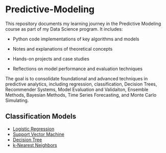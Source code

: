 # Predictive-Modeling


This repository documents my learning journey in the Predictive Modeling course as part of my Data Science program. It includes:

* Python code implementations of key algorithms and models

* Notes and explanations of theoretical concepts

* Hands-on projects and case studies

* Reflections on model performance and evaluation techniques

The goal is to consolidate foundational and advanced techniques in predictive analytics, including regression, classification, Decision Trees, Recommender Systems, Model Evaluation and Validaiton, Ensemble Methods, Bayesian Methods, Time Series Forecasting, and Monte Carlo Simulating. 


##  Classification Models 

* [Logistic Regression](https://github.com/Caid-Stronger/Predictive-Modeling/tree/main/Classification/1.%20Logistic%20Classification)
* [Support Vector Machine](https://github.com/Caid-Stronger/Predictive-Modeling/tree/main/Classification/2.%20Support%20Vector%20Machines)
* [Decision Tree](https://github.com/Caid-Stronger/Predictive-Modeling/tree/main/Classification/3.%20Decision%20Tree)
* [k-Nearest Neighbors](https://github.com/Caid-Stronger/Predictive-Modeling/tree/main/Classification/4.%20K-Nearest%20Neighbors)
